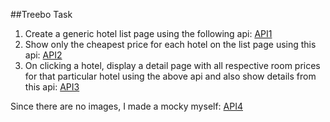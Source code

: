 ##Treebo Task

1. Create a generic hotel list page using the following api:
   [API1](http://www.mocky.io/v2/5a7f23442e00005000b56873)
2. Show only the cheapest price for each hotel on the list page using this api:
   [API2](http://www.mocky.io/v2/5a7f24f02e00005200b56875)
3. On clicking a hotel, display a detail page with all respective room prices for that particular hotel using the above api and also show details from this api:
   [API3](http://www.mocky.io/v2/5a7f265b2e00005d00b56877)

Since there are no images, I made a mocky myself:
[API4](http://www.mocky.io/v2/5a92ee223100005900ab09d4)
